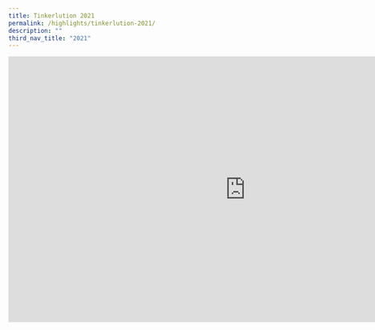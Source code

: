 ```yaml
---
title: Tinkerlution 2021
permalink: /highlights/tinkerlution-2021/
description: ""
third_nav_title: "2021"
---
```

<iframe width="946" height="531" src="https://www.youtube.com/embed/z5uG3BCGnI8" title="Tinkerlution 2021" frameborder="0" allow="accelerometer; autoplay; clipboard-write; encrypted-media; gyroscope; picture-in-picture" allowfullscreen></iframe>